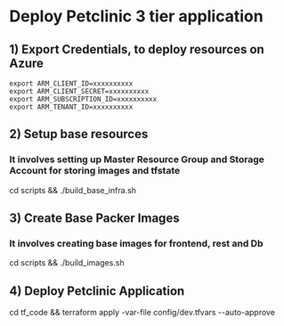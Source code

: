 # Deploy Petclinic 3 tier application

## 1) Export Credentials, to deploy resources on Azure
```
export ARM_CLIENT_ID=xxxxxxxxxx
export ARM_CLIENT_SECRET=xxxxxxxxxx
export ARM_SUBSCRIPTION_ID=xxxxxxxxxx
export ARM_TENANT_ID=xxxxxxxxxx
```

## 2) Setup base resources
### It involves setting up Master Resource Group and Storage Account for storing images and tfstate

cd scripts && ./build_base_infra.sh

## 3) Create Base Packer Images
### It involves creating base images for frontend, rest and Db

cd scripts && ./build_images.sh

## 4) Deploy Petclinic Application

cd tf_code && terraform apply -var-file config/dev.tfvars --auto-approve
